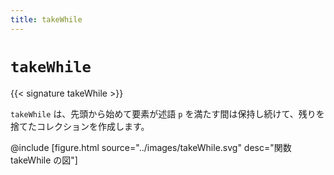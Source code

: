 ```yaml
---
title: takeWhile
---
```


# `takeWhile`

{{< signature takeWhile >}}

`takeWhile` は、先頭から始めて要素が述語 `p` を満たす間は保持し続けて、残りを捨てたコレクションを作成します。

@include [figure.html source="../images/takeWhile.svg" desc="関数 takeWhile の図"]
